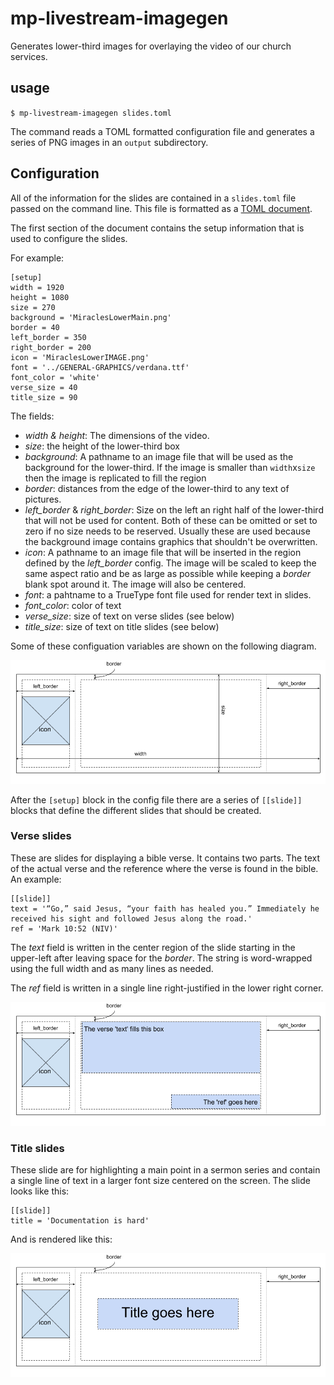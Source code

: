 # mp-livestream-imagegen #

Generates lower-third images for overlaying the video of our church
services.

## usage ##

`$ mp-livestream-imagegen slides.toml`

The command reads a TOML formatted configuration file and generates a
series of PNG images in an `output` subdirectory.

## Configuration ##

All of the information for the slides are contained in a `slides.toml`
file passed on the command line. This file is formatted as a [TOML
document](https://github.com/toml-lang/toml).

The first section of the document contains the setup information that
is used to configure the slides.

For example:

    [setup]
    width = 1920
    height = 1080
    size = 270
    background = 'MiraclesLowerMain.png'
    border = 40
    left_border = 350
    right_border = 200
    icon = 'MiraclesLowerIMAGE.png'
    font = '../GENERAL-GRAPHICS/verdana.ttf'
	font_color = 'white'
    verse_size = 40
    title_size = 90

The fields:

* *width & height*: The dimensions of the video.
* *size*: the height of the lower-third box
* *background*: A pathname to an image file that will be used as the
  background for the lower-third. If the image is smaller than
  `width`x`size` then the image is replicated to fill the region
* *border*: distances from the edge of the lower-third to any text of
  pictures.
* *left_border* & *right_border*: Size on the left an right half of
  the lower-third that will not be used for content. Both of these can
  be omitted or set to zero if no size needs to be reserved. Usually
  these are used because the background image contains graphics that
  shouldn't be overwritten.
* *icon*: A pathname to an image file that will be inserted in the
  region defined by the *left_border* config. The image will be scaled
  to keep the same aspect ratio and be as large as possible while
  keeping a *border* blank spot around it. The image will also be
  centered.
* *font*: a pahtname to a TrueType font file used for render text in
  slides.
* *font_color*: color of text
* *verse_size*: size of text on verse slides (see below)
* *title_size*: size of text on title slides (see below)

Some of these configuation variables are shown on the following
diagram.

![background layout diagram](img/background.png)

After the `[setup]` block in the config file there are a series of
`[[slide]]` blocks that define the different slides that should be
created.


### Verse slides ###

These are slides for displaying a bible verse. It contains two
parts. The text of the actual verse and the reference where the verse
is found in the bible. An example:

    [[slide]]
    text = '“Go,” said Jesus, “your faith has healed you.” Immediately he received his sight and followed Jesus along the road.'
    ref = 'Mark 10:52 (NIV)'

The *text* field is written in the center region of the slide starting
in the upper-left after leaving space for the *border*. The string is
word-wrapped using the full width and as many lines as needed.

The *ref* field is written in a single line right-justified in the
lower right corner.

![verse slide diagram](img/verse-slide.png)

### Title slides ###

These slide are for highlighting a main point in a sermon series and
contain a single line of text in a larger font size centered on the
screen. The slide looks like this:

    [[slide]]
	title = 'Documentation is hard'

And is rendered like this:

![title slide diagram](img/title-slide.png)
